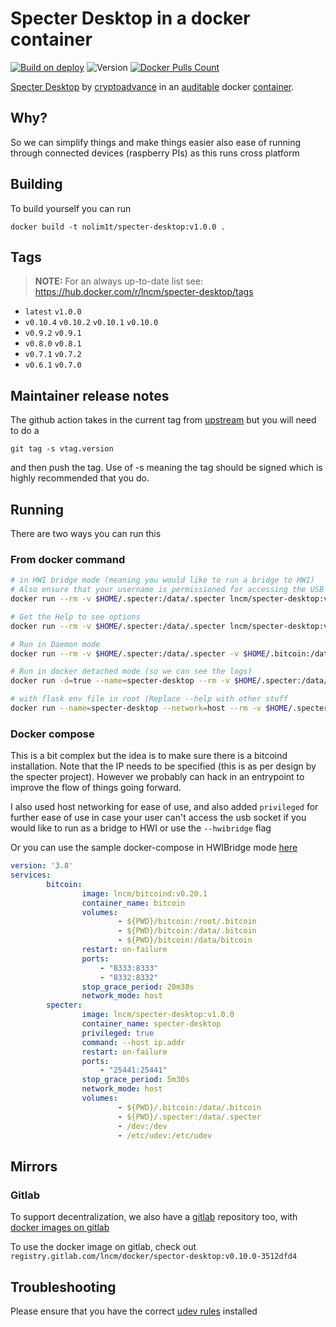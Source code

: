 # Specter Desktop in a docker container

[![Build on deploy](https://github.com/lncm/docker-specter-desktop/workflows/Docker%20build%20on%20tag/badge.svg)](https://github.com/lncm/docker-specter-desktop/actions?query=workflow%3A%22Docker+build+on+tag%22)
![Version](https://img.shields.io/github/v/release/lncm/docker-specter-desktop?sort=semver) 
[![Docker Pulls Count](https://img.shields.io/docker/pulls/lncm/specter-desktop.svg?style=flat)](https://hub.docker.com/r/lncm/specter-desktop)

[Specter Desktop](https://github.com/cryptoadvance/specter-desktop) by [cryptoadvance](https://cryptoadvance.io/) in an [auditable](https://github.com/lncm/docker-specter-desktop) docker [container](https://hub.docker.com/r/lncm/specter-desktop).

## Why?

So we can simplify things and make things easier also ease of running through connected devices (raspberry PIs) as this runs cross platform

## Building

To build yourself you can run

```
docker build -t nolim1t/specter-desktop:v1.0.0 . 
```

## Tags

> **NOTE:** For an always up-to-date list see: https://hub.docker.com/r/lncm/specter-desktop/tags

* `latest` `v1.0.0`
* `v0.10.4` `v0.10.2` `v0.10.1` `v0.10.0` 
* `v0.9.2` `v0.9.1`
* `v0.8.0` `v0.8.1`
* `v0.7.1` `v0.7.2`
* `v0.6.1` `v0.7.0`

## Maintainer release notes

The github action takes in the current tag from  [upstream](https://github.com/cryptoadvance/specter-desktop/tags)  but you will need to do a

```
git tag -s vtag.version
```

and then push the tag. Use of -s meaning the tag should be signed which is highly recommended that you do.

## Running

There are two ways you can run this

### From docker command

```bash
# in HWI bridge mode (meaning you would like to run a bridge to HWI)
# Also ensure that your username is permissioned for accessing the USB device. (group=plugdev) or use the --privileged switch
docker run --rm -v $HOME/.specter:/data/.specter lncm/specter-desktop:v0.10.4 --hwibridge

# Get the Help to see options
docker run --rm -v $HOME/.specter:/data/.specter lncm/specter-desktop:v1.0.0 --help

# Run in Daemon mode
docker run --rm -v $HOME/.specter:/data/.specter -v $HOME/.bitcoin:/data/.bitcoin lncm/specter-desktop:v1.0.0 --host your.ip.address --daemon

# Run in docker detached mode (so we can see the logs)
docker run -d=true --name=specter-desktop --rm -v $HOME/.specter:/data/.specter -v $HOME/.bitcoin:/data/.bitcoin lncm/specter-desktop:v1.0.0 --host your.ip.address

# with flask env file in root (Replace --help with other stuff
docker run --name=specter-desktop --network=host --rm -v $HOME/.specter:/data/.specter -v $HOME/.bitcoin:/data/.bitcoin -v $HOME/.flaskenv:/.flaskenv lncm/specter-desktop:v1.0.0 --help
```

### Docker compose

This is a bit complex but the idea is to make sure there is a bitcoind installation. Note that the IP needs to be specified (this is as per design by the specter project). However we probably can hack in an entrypoint to improve the flow of things going forward. 

I also used host networking for ease of use, and also added ```privileged``` for  further ease of use in case your user can't access the usb socket if you would like to run as a bridge to HWI or use the ```--hwibridge``` flag

Or you can use the sample docker-compose in HWIBridge mode [here](https://github.com/lncm/docker-specter-desktop/blob/master/docker-compose.yml.hwibridge)

```yaml
version: '3.8'
services:
        bitcoin:
                image: lncm/bitcoind:v0.20.1
                container_name: bitcoin
                volumes:
                        - ${PWD}/bitcoin:/root/.bitcoin
                        - ${PWD}/bitcoin:/data/.bitcoin
                        - ${PWD}/bitcoin:/data/bitcoin
                restart: on-failure
                ports:
                    - "8333:8333"
                    - "8332:8332"
                stop_grace_period: 20m30s
                network_mode: host
        specter:
                image: lncm/specter-desktop:v1.0.0
                container_name: specter-desktop
                privileged: true
                command: --host ip.addr
                restart: on-failure
                ports:
                    - "25441:25441"
                stop_grace_period: 5m30s
                network_mode: host                    
                volumes:
                        - ${PWD}/.bitcoin:/data/.bitcoin
                        - ${PWD}/.specter:/data/.specter
                        - /dev:/dev
                        - /etc/udev:/etc/udev
```

## Mirrors

### Gitlab

To support decentralization, we also have a [gitlab](https://gitlab.com/lncm/docker/spector-desktop) repository too, with [docker images on gitlab](https://gitlab.com/lncm/docker/spector-desktop/container_registry/1510240)

To use the docker image on gitlab, check out ```registry.gitlab.com/lncm/docker/spector-desktop:v0.10.0-3512dfd4```

## Troubleshooting

Please ensure that you have the correct [udev rules](https://github.com/lncm/docker-specter-desktop/blob/master/udevrules.md) installed

